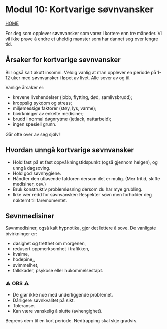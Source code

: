 # Modul 10: Kortvarige søvnvansker

[HOME](../README.md)

For deg som opplever søvnvansker som varer i kortere enn tre måneder. 
Vi vil ikke prøve å endre et uheldig mønster som har dannet seg over lengre tid.

## Årsaker for kortvarige søvnvansker

Blir også kalt akutt insomni. Veldig vanlig at man opplever en periode på 1-12 uker med søvnvansker i løpet av livet. Alle sover av og til.

Vanlige årsaker er:
* krevene livshendelser (jobb, flytting, død, samlivsbrudd);
* kroppslig sykdom og stress;
* miljømessige faktorer (støy, lys, varme);
* bivirkninger av enkelte medisiner; 
* brudd i normal døgnrytme (jetlack, nattarbeid);
* ingen spesiell grunn.

Går ofte over av seg sjølv!

## Hvordan unngå kortvarige søvnvansker

* Hold fast på et fast oppvåkningstidspunkt (også gjennom helgen), og unngå dagsoving.
* Hold god søvnhygiene.
* Håndter den utløsende faktoren dersom det er mulig. (Mer fritid, skifte medisiner, osv.)
* Bruk konstruktiv problemløsning dersom du har mye grubling.
* Ikke vær redd for søvnvansker: Respekter søvn men forholder deg nøkternt til faremomentet.

## Søvnmedisiner

Søvnmedisiner, også kalt hypnotika, gjør det lettere å sove. 
De vanligste bivirkninger er: 
* døsighet og tretthet om morgenen, 
* redusert oppmerksomhet i trafikken,
* kvalme,
* hodepine,,
* svimmelhet,
* fallskader, psykose eller hukommelsestapt.

### :warning: OBS :warning:
* De gjør ikke noe med underliggende problemet.
* Dårligere søvnkvalitet på sikt.
* Toleranse.
* Kan være vanskelig å slutte (avhengighet).

Begrens dem til en kort periode.
Nedtrapping skal skje gradvis.
